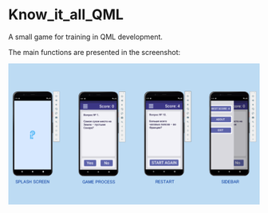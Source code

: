 # Know_it_all_QML
A small game for training in QML development.

The main functions are presented in the screenshot:

![alt text](<presentation.png>)
